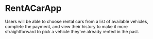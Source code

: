 # RentACarApp
Users will be able to choose rental cars from a list of available vehicles, complete the payment, and view their history to make it more straightforward to pick a vehicle they've already rented in the past. 
